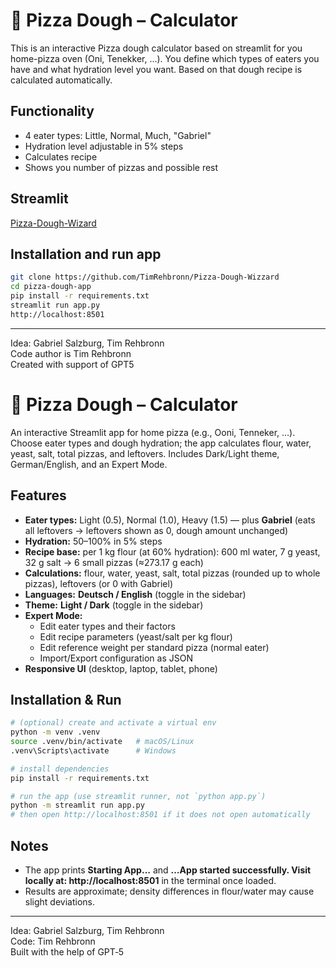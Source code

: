 # 🍕 Pizza Dough – Calculator

This is an interactive Pizza dough calculator based on streamlit for you home-pizza oven (Oni, Tenekker, ...). You define which types of eaters you have and what hydration level you want. Based on that dough recipe is calculated automatically.

## Functionality

- 4 eater types: Little, Normal, Much, "Gabriel"
- Hydration level adjustable in 5% steps
- Calculates recipe
- Shows you number of pizzas and possible rest

## Streamlit
[Pizza-Dough-Wizard](https://pizza-dough-wizzard.streamlit.app)

## Installation and run app

   ```bash
   git clone https://github.com/TimRehbronn/Pizza-Dough-Wizzard
   cd pizza-dough-app
   pip install -r requirements.txt
   streamlit run app.py
   http://localhost:8501
   ```

----

Idea: Gabriel Salzburg, Tim Rehbronn \
Code author is Tim Rehbronn \
Created with support of GPT5

# 🍕 Pizza Dough – Calculator

An interactive Streamlit app for home pizza (e.g., Ooni, Tenneker, …). Choose eater types and dough hydration; the app calculates flour, water, yeast, salt, total pizzas, and leftovers. Includes Dark/Light theme, German/English, and an Expert Mode.

## Features
- **Eater types:** Light (0.5), Normal (1.0), Heavy (1.5) — plus **Gabriel** (eats all leftovers → leftovers shown as 0, dough amount unchanged)
- **Hydration:** 50–100% in 5% steps
- **Recipe base:** per 1 kg flour (at 60% hydration): 600 ml water, 7 g yeast, 32 g salt → 6 small pizzas (≈273.17 g each)
- **Calculations:** flour, water, yeast, salt, total pizzas (rounded up to whole pizzas), leftovers (or 0 with Gabriel)
- **Languages:** **Deutsch / English** (toggle in the sidebar)
- **Theme:** **Light / Dark** (toggle in the sidebar)
- **Expert Mode:**
  - Edit eater types and their factors
  - Edit recipe parameters (yeast/salt per kg flour)
  - Edit reference weight per standard pizza (normal eater)
  - Import/Export configuration as JSON
- **Responsive UI** (desktop, laptop, tablet, phone)

## Installation & Run
```bash
# (optional) create and activate a virtual env
python -m venv .venv
source .venv/bin/activate   # macOS/Linux
.venv\Scripts\activate      # Windows

# install dependencies
pip install -r requirements.txt

# run the app (use streamlit runner, not `python app.py`)
python -m streamlit run app.py
# then open http://localhost:8501 if it does not open automatically
```

## Notes
- The app prints **Starting App…** and **…App started successfully. Visit locally at: http://localhost:8501** in the terminal once loaded.
- Results are approximate; density differences in flour/water may cause slight deviations.

---
Idea: Gabriel Salzburg, Tim Rehbronn  \
Code: Tim Rehbronn  \
Built with the help of GPT‑5
